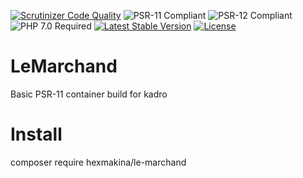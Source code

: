 [![Scrutinizer Code Quality](https://scrutinizer-ci.com/g/HexMakina/LeMarchand/badges/quality-score.png?b=main)](https://scrutinizer-ci.com/g/HexMakina/LeMarchand/?branch=main)
<img src="https://img.shields.io/badge/PSR-11-brightgreen" alt="PSR-11 Compliant" />
<img src="https://img.shields.io/badge/PSR-12-brightgreen" alt="PSR-12 Compliant" />
<img src="https://img.shields.io/badge/PHP-7.0-brightgreen" alt="PHP 7.0 Required" />
[![Latest Stable Version](http://poser.pugx.org/hexmakina/le-marchand/v)](https://packagist.org/packages/hexmakina/le-marchand)
[![License](http://poser.pugx.org/hexmakina/le-marchand/license)](https://packagist.org/packages/hexmakina/le-marchand)

# LeMarchand
Basic PSR-11 container build for kadro

# Install
composer require hexmakina/le-marchand
